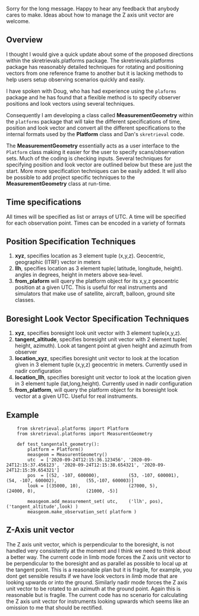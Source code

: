 Sorry for the long message. Happy to hear any feedback that anybody cares to make. Ideas about how to manage the Z axis unit vector are welcome.

## Overview

I thought I would give a quick update about some of the proposed directions within the skretrievals.platforms package. The skretrievals.platforms package has reasonably detailed techniques for rotating and positioning vectors from one reference frame to another but it is lacking methods to help users setup observing scenarios quickly and easily.

I have spoken with Doug, who has had experience using the `plaforms` package and he has found that a flexible method is to specify observer positions and look vectors using several techniques.

Consequently I am developing a class called **MeasurementGeometry** within the `platforms` package that will take the different specifications of time, position and look vector and convert all the different specifications to the internal formats used by the **Platform** class and Dan's `skretrieval` code.

The **MeasurementGeometry** essentially acts as a user interface to the `Platform` class making it easier for the user to specify scans/observation sets. Much of the coding is checking inputs. Several techniques for specifying position and look vector are outlined below but these are just the start. More more specification techniques can be easily added. It will also be possible to add project specific techniques to the **MeasurementGeometry** class at run-time.

## Time specifications
All times will be specified as list or arrays of UTC. A time will be specified for each observation point. Times can be encoded in a variety of formats

## Position Specification Techniques
1. **xyz**,  specifies location as 3 element tuple (x,y,z).  Geocentric, geographic (ITRF) vector in meters
2. **llh**,  specifies location as 3 element tuple( latitude, longitude, height). angles in degrees, height in meters above sea-level.
3. **from_plaform** will query the platform object for its x,y,z geocentric position at a given UTC. This is useful for real instruments and simulators that make use of satellite, aircraft, balloon, ground site classes.

## Boresight Look Vector Specification Techniques
1. **xyz**, specifies boresight look unit vector with 3 element tuple(x,y,z).
2. **tangent_altitude**, specifies boresight unit vector with 2 element tuple( height, azimuth). Look at tangent point at given height and azimuth from observer
3. **location_xyz**, specifies boresight unit vector to look at the location given in 3 element tuple (x,y,z) geocentric in meters. Currently used in nadir configuration
4. **location_llh**, specifies boresight unit vector to look at the location given in 3 element tuple (lat,long,height). Currently used in nadir configuration
5. **from_platform**, will query the platform object for its boresight look vector at a given UTC. Useful for real instruments.

## Example
```
    from skretrieval.platforms import Platform
    from skretrieval.platforms import MeasurentGeometry

    def test_tangentalt_geometry():
        platform = Platform()
        measgeom = MeasurentGeometry()
        utc  = ['2020-09-24T12:15:36.123456', '2020-09-24T12:15:37.456123', '2020-09-24T12:15:38.654321', '2020-09-24T12:15:39.654321']
        pos  = [(52, -107, 600000),           (53, -107, 600001),           (54, -107, 600002),           (55,-107, 600003)]
        look = [(35000, 10),                  (27000, 5),                   (24000, 0),                   (21000, -5)]

        measgeom.add_measurement_set( utc,    ('llh', pos),      ('tangent_altitude',look) )
        measgeom.make_observation_set( platform )
```

## Z-Axis unit vector
The Z axis unit vector, which is perpendicular to the boresight, is not handled very consistently at the moment and I think we need to think about a better way. The current code in limb mode forces the Z axis unit vector to be perpendicular to the boresight and as parallel as possible to local up at the tangent point. This is a reasonable plan but it is fragile, for example, you dont get sensible results if we have look vectors in _limb_ mode that are looking upwards or into the ground.  Similarly nadir mode forces the Z axis unit vector to be rotated to an azimuth at the ground point. Again this is reasonable but is fragile. The current code has no scenario for calculating the Z axis unit vector for instruments looking upwards which seems like an omission to me that should be rectified.
